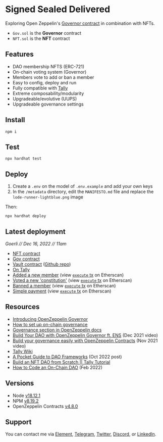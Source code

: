 # Signed Sealed Delivered

Exploring Open Zeppelin's [Governor contract](https://docs.openzeppelin.com/contracts/4.x/governance#governor) in combination with NFTs.

- `Gov.sol` is the **Governor** contract
- `NFT.sol` is the **NFT** contract

## Features

- DAO membership NFTS (ERC-721)
- On-chain voting system (Governor)
- Members vote to add or ban a member
- Easy to config, deploy and run
- Fully compatible with [Tally](https://www.tally.xyz/)
- Extreme composability/modularity
- Upgradeable/evolutive (UUPS)
- Upgradeable governance settings

## Install

```shell
npm i
```

## Test

```shell
npx hardhat test
```

## Deploy

1. Create a `.env` on the model of `.env.example` and add your own keys
2. In the `/metadata` directory, edit the `MANIFESTO.md` file and replace the `lode-runner-lightblue.png` image

Then:

```shell
npx hardhat deploy
```

## Latest deployment

_Goerli // Dec 16, 2022 // 11am_

- [NFT contract](https://goerli.etherscan.io/address/0x8B47B6f462B66b62E22243A6CefEbb5281894F0e#code)
- [Gov contract](https://goerli.etherscan.io/address/0xdA29B7D299e3a6A77f1ceB2fABC83399ABFc14B8#code)
- [Vault contract](https://goerli.etherscan.io/address/0xdA29B7D299e3a6A77f1ceB2fABC83399ABFc14B8#code) ([Github repo](https://github.com/julienbrg/vman/tree/vault))
- [On Tally](https://www.tally.xyz/gov/eip155:5:0xdA29B7D299e3a6A77f1ceB2fABC83399ABFc14B8)
- [Added a new member](https://www.tally.xyz/gov/eip155:5:0xdA29B7D299e3a6A77f1ceB2fABC83399ABFc14B8/proposal/74737614524205492522872223477272223259832790928180497603067039466740454929975) (view [`execute` tx](https://goerli.etherscan.io/tx/0x448090a1894ae462286d16936dea31568bdcb8e2419163847abba05fe504d372) on Etherscan)
- [Voted a new 'constitution'](https://www.tally.xyz/gov/eip155:5:0xdA29B7D299e3a6A77f1ceB2fABC83399ABFc14B8/draft/86d3f17c-95d3-45cd-9f70-37a038deb787) (view [`execute` tx](https://goerli.etherscan.io/tx/0x706a688f90f15ca87489ab7fe9c7f43a262528e080f5f91f8d052551b651c11b) on Etherscan)
- [Banned a member](https://www.tally.xyz/gov/eip155:5:0xdA29B7D299e3a6A77f1ceB2fABC83399ABFc14B8/proposal/96099062218160360479194831606171326344070977529876809123195778620797177507210) (view [`execute` tx](https://goerli.etherscan.io/tx/0x94b985740bbf2c2df7dba547058a968ad72647e88e4d9b6571a91dce9a1e220d) on Etherscan)
- [Simple payment](https://www.tally.xyz/gov/eip155:5:0xdA29B7D299e3a6A77f1ceB2fABC83399ABFc14B8/proposal/71480291215620329031097614919392162006618096196398581448882068916682628149737) (view [`execute` tx](https://goerli.etherscan.io/tx/0x70c2ab2fcccc9e001cf820bd29b37cedae7e7884f55988c0c211b7a24e4143ad) on Etherscan)

## Resources

- [Introducing OpenZeppelin Governor](https://blog.openzeppelin.com/governor-smart-contract/)
- [How to set up on-chain governance](https://github.com/OpenZeppelin/openzeppelin-contracts/blob/master/docs/modules/ROOT/pages/governance.adoc)
- [Governance section in OpenZeppelin docs](https://docs.openzeppelin.com/contracts/4.x/api/governance)
- [Build Your DAO with OpenZeppelin Governor ft. ENS](https://www.youtube.com/watch?v=Lltt6j6Hmww) (Dec 2021 video)
- [Build your governance easily with OpenZeppelin Contracts]() (Nov 2021 video)
- [Tally Wiki](https://wiki.tally.xyz/docs)
- [A Pocket Guide to DAO Frameworks](https://blog.tally.xyz/a-pocket-guide-to-dao-frameworks-8d7ad5af3a1b) (Oct 2022 post)
- [Build an NFT DAO from Scratch || Tally Tutorial](https://www.youtube.com/watch?v=cAbHwCWJAG4)
- [How to Code an On-Chain DAO](https://betterprogramming.pub/how-to-code-an-on-chain-dao-e525e13a57be) (Feb 2022)

## Versions

- Node [v18.12.1](https://nodejs.org/uk/blog/release/v18.12.1/)
- NPM [v8.19.2](https://github.com/npm/cli/releases/tag/v8.19.2)
- OpenZeppelin Contracts [v4.8.0](https://github.com/OpenZeppelin/openzeppelin-contracts/releases/tag/v4.8.0)

## Support

You can contact me via [Element](https://matrix.to/#/@julienbrg:matrix.org), [Telegram](https://t.me/julienbrg), [Twitter](https://twitter.com/julienbrg), [Discord](https://discord.gg/xw9dCeQ94Y), or [LinkedIn](https://www.linkedin.com/in/julienberanger/).
